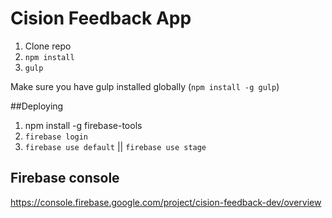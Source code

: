 # Cision Feedback App

1. Clone repo
2. `npm install`
3. `gulp`

Make sure you have gulp installed globally (`npm install -g gulp`)

##Deploying
1. npm install -g firebase-tools
2. `firebase login`
3. `firebase use default` || `firebase use stage`

## Firebase console
https://console.firebase.google.com/project/cision-feedback-dev/overview
